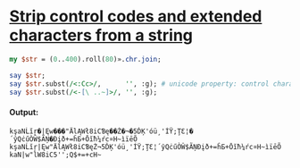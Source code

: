 [1]: https://rosettacode.org/wiki/Strip_control_codes_and_extended_characters_from_a_string

# [Strip control codes and extended characters from a string][1]



```perl
my $str = (0..400).roll(80)».chr.join;

say $str;
say $str.subst(/<:Cc>/,      '', :g); # unicode property: control character
say $str.subst(/<-[\ ..~]>/, '', :g);
```

#### Output:
```
kşaNĹĭŗ�|Ęw���"ÄlĄWł8iCƁę��Ż�¬�5ĎĶ'óü¸'ÍŸ;ŢƐ¦�´ŷQċűÒŴ$ÃŅ�Đįð+=ĥƂ+Ōĭħ¼ŕc¤H~ìïēÕ
kşaNĹĭŗ|Ęw"ÄlĄWł8iCƁęŻ¬5ĎĶ'óü¸'ÍŸ;ŢƐ¦´ŷQċűÒŴ$ÃŅĐįð+=ĥƂ+Ōĭħ¼ŕc¤H~ìïēÕ
kaN|w"lW8iC5'';Q$+=+cH~
```
